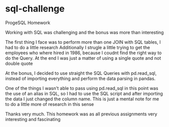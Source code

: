 # sql-challenge
ProgeSQL Homework

Working with SQL was challenging and the bonus was more than interesting

The first thing I face was to perform more than one JOIN with SQL tables, I had to do a little research
Additionally I strugle a little trying to get the employees who where hired in 1986, because I coudnt find
the right way to do the Query. At the end I was just a matter of using a single quote and not double quote

At the bonus, I decided to use straight the SQL Queries with pd.read_sql, instead of importing everything and 
perform the data parsing in pandas.

One of the things I wasn't able to pass using pd.read_sql in this point was the use of an alias in SQL, so I had to
use the SQL script and after importing the data I just changed the column name. This is just a mental note for me to do 
a little more of research in this sense

Thanks very much. This homework was as all previous assignments very interesting and fascinating



